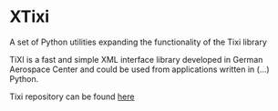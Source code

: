 # XTixi
A set of Python utilities expanding the functionality of the Tixi library

TiXI is a fast and simple XML interface library developed in German Aerospace Center and could be used from applications written in (...) Python.

Tixi repository can be found [here](https://github.com/DLR-SC/tixi)
